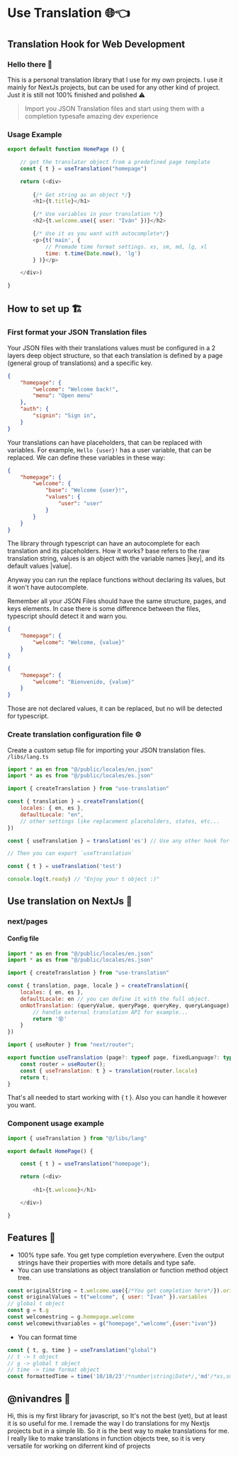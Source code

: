 # Use Translation 🌐👈

## Translation Hook for Web Development

### Hello there 👋

This is a personal translation library that I use for my own projects. I use it mainly for NextJs projects, but can be used for any other kind of project. Just it is still not 100% finished and polished ⚠️

> Import you JSON Translation files and start using them with a completion typesafe amazing dev experience

### Usage Example

```javascript
export default function HomePage () {

    // get the translator object from a predefined page template
    const { t } = useTranslation("homepage")

    return (<div>
    
        {/* Get string as an object */}
        <h1>{t.title}</h1>

        {/* Use variables in your translation */}
        <h2>{t.welcome.use({ user: "Iván" })}</h2>

        {/* Use it as you want with autocomplete*/}
        <p>{t('main', {
            // Premade time format settings. xs, sm, md, lg, xl
            time: t.time(Date.now(), 'lg')
        } )}</p>

    </div>)

}
```

## How to set up 🏗️

### First format your JSON Translation files

Your JSON files with their translations values must be configured in a 2 layers deep object structure, so that each translation is defined by a page (general group of translations) and a specific key.

```JSON
{
    "homepage": {
        "welcome": "Welcome back!",
        "menu": "Open menu"
    },
    "auth": {
        "signin": "Sign in",
    }
}
```

Your translations can have placeholders, that can be replaced with variables. For example, `Hello {user}!` has a user variable, that can be replaced.
We can define these variables in these way:

```JSON
{
    "homepage": {
        "welcome": {
            "base": "Welcome {user}!",
            "values": {
                "user": "user"
            }
        }
    }
}
```

The library through typescript can have an autocomplete for each translation and its placeholders. How it works? base refers to the raw translation string, values is an object with the variable names |key|, and its default values |value|.

Anyway you can run the replace functions without declaring its values, but it won't have autocomplete.

Remember all your JSON Files should have the same structure, pages, and keys elements. In case there is some difference between the files, typescript should detect it and warn you.


```JSON
{
    "homepage": {
        "welcome": "Welcome, {value}"
    }
}

{
    "homepage": {
        "welcome": "Bienvenido, {value}"
    }
}
```

Those are not declared values, it can be replaced, but no will be detected for typescript.

### Create translation configuration file ⚙️

Create a custom setup file for importing your JSON translation files. `/libs/lang.ts`

```javascript
import * as en from "@/public/locales/en.json"
import * as es from "@/public/locales/es.json"

import { createTranslation } from "use-translation"

const { translation } = createTranslation({
    locales: { en, es },
    defaultLocale: "en",
    // other settings like replacement placeholders, states, etc...
})

const { useTranslation } = translation('es') // Use any other hook for fix the query language

// Then you can export `useTtranslation`

const { t } = useTranslation('test')

console.log(t.ready) // "Enjoy your t object :)"

```

## Use translation on NextJs 🔮

### next/pages

#### Config file

```javascript
import * as en from "@/public/locales/en.json"
import * as es from "@/public/locales/es.json"

import { createTranslation } from "use-translation"

const { translation, page, locale } = createTranslation({
    locales: { en, es },
    defaultLocale: en // you can define it with the full object.
    onNotTranslation: (queryValue, queryPage, queryKey, queryLanguage) => {
        // handle external translation API for example...
        return '😵'
    }
})

import { useRouter } from "next/router";

export function useTranslation (page?: typeof page, fixedLanguage?: typeof locale) {
    const router = useRouter();
    const { useTranslation: t } = translation(router.locale)
    return t;
}
```

That's all needed to start working with { t }. Also you can handle it however you want.

### Component usage example

```javascript
import { useTranslation } from "@/libs/lang"

export default HomePage() {

    const { t } = useTranslation("homepage");

    return (<div>
    
        <h1>{t.welcome}</h1>

    </div>)

}

```

## Features 🗽

- 100% type safe. You get type completion everywhere. Even the output strings have their properties with more details and type safe.
- You can use translations as object translation or function method object tree.

```javascript
const originalString = t.welcome.use({/*You get completion here*/}).original.base // original string
const originalValues = t("welcome", { user: "Ivan" }).variables
// global t object
const g = t.g
const welcomestring = g.homepage.welcome
const welcomewithvariables = g("homepage","welcome",{user:"ivan"})
```

- You can format time

```javascript
const { t, g, time } = useTranslation("global")
// t -> t object
// g -> global t object
// time -> time format object
const formattedTime = time('10/10/23'/*number|string|Date*/,'md'/*xs,sm,md,lg,xl*/, undefined/*prefferedLocale*/) // Also all translation function objects have a parameter for fixing a preffered locale translation
```

## @nivandres 👤

Hi, this is my first library for javascript, so It's not the best (yet), but at least it is so useful for me. I remade the way I do translations for my Nextjs projects but in a simple lib. So it is the best way to make translations for me. I really like to make translations in function objects tree, so it is very versatile for working on diferrent kind of projects
